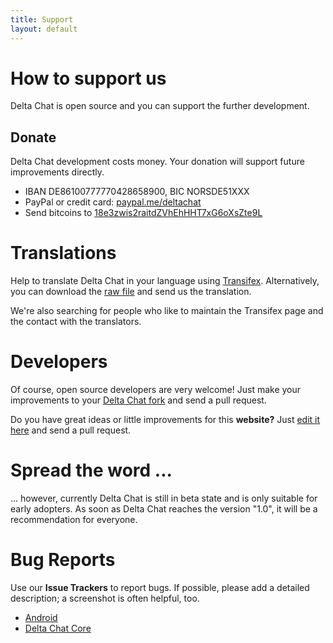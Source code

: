 ```yaml
---
title: Support
layout: default
---
```


# How to support us

Delta Chat is open source and you can support the further development.

## Donate

Delta Chat development costs money. Your donation will support future improvements directly.

- IBAN DE86100777770428658900, BIC NORSDE51XXX
- PayPal or credit card: [paypal.me/deltachat](https://paypal.me/deltachat/20)
- Send bitcoins to [18e3zwis2raitdZVhEhHHT7xG6oXsZte9L](bitcoin:18e3zwis2raitdZVhEhHHT7xG6oXsZte9L)


# Translations

Help to translate Delta Chat in your language using 
[Transifex](https://www.transifex.com/delta-chat/delta-chat-android/).
Alternatively, you can download the [raw file](https://raw.githubusercontent.com/deltachat/deltachat-android/master/MessengerProj/src/main/res/values/strings.xml) and send us the translation.

We're also searching for people who like to maintain the Transifex page and the contact with the translators.


# Developers

Of course, open source developers are very welcome! Just make your improvements to your [Delta Chat fork](https://github.com/deltachat/) and send a pull request.

Do you have great ideas or little improvements for this **website?** Just [edit it here](https://github.com/deltachat/deltachat-pages) and send a pull request.


# Spread the word ...

... however, currently Delta Chat is still in beta state and is only suitable for early adopters. As soon as Delta Chat reaches the version "1.0", it will be a recommendation for everyone. 


# Bug Reports

Use our **Issue Trackers** to report bugs. If possible, please add a detailed description; a screenshot is often helpful, too. 

- [Android](https://github.com/deltachat/deltachat-android/issues)
- [Delta Chat Core](https://github.com/deltachat/deltachat-core/issues)
